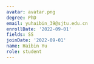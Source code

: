 ```yaml
---
avatar: avatar.png
degree: PhD
email: yuhaibin_39@sjtu.edu.cn
enrollDate: '2022-09-01'
fields: SS
joinDate: '2022-09-01'
name: Haibin Yu
role: student
---
```

